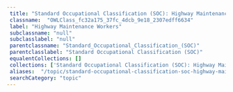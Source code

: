 ```yaml
--- 
 title: "Standard Occupational Classification (SOC): Highway Maintenance Workers" 
 classname:  "OWLClass_fc32a175_37fc_4dcb_9e18_2307edff6634" 
 label: "Highway Maintenance Workers" 
 subclassname: "null" 
 subclasslabel: "null" 
 parentclassname: "Standard_Occupational_Classification_(SOC)" 
 parentclasslabel: "Standard Occupational Classification (SOC)" 
 equalentCollections: [] 
 collections: ['Standard Occupational Classification (SOC): Highway Maintenance Workers']
 aliases:  "/topic/standard-occupational-classification-soc-highway-maintenance-workers"  
 searchCategory: "topic" 
---
```

